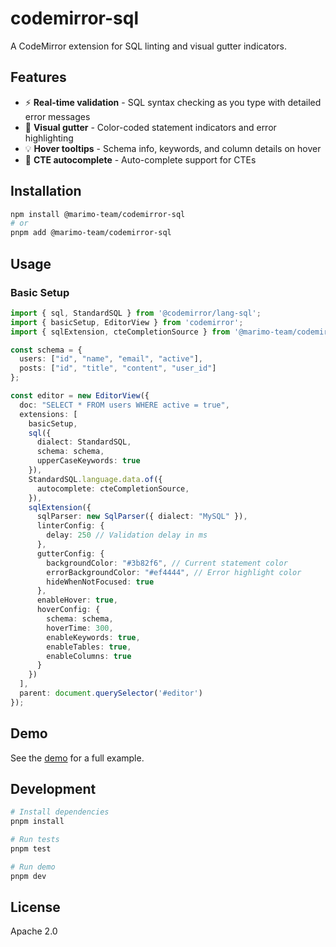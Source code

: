 # codemirror-sql

A CodeMirror extension for SQL linting and visual gutter indicators.

## Features

- ⚡ **Real-time validation** - SQL syntax checking as you type with detailed error messages
- 🎨 **Visual gutter** - Color-coded statement indicators and error highlighting
- 💡 **Hover tooltips** - Schema info, keywords, and column details on hover
- 🔮 **CTE autocomplete** - Auto-complete support for CTEs

## Installation

```bash
npm install @marimo-team/codemirror-sql
# or
pnpm add @marimo-team/codemirror-sql
```

## Usage

### Basic Setup

```ts
import { sql, StandardSQL } from '@codemirror/lang-sql';
import { basicSetup, EditorView } from 'codemirror';
import { sqlExtension, cteCompletionSource } from '@marimo-team/codemirror-sql';

const schema = {
  users: ["id", "name", "email", "active"],
  posts: ["id", "title", "content", "user_id"]
};

const editor = new EditorView({
  doc: "SELECT * FROM users WHERE active = true",
  extensions: [
    basicSetup,
    sql({
      dialect: StandardSQL,
      schema: schema,
      upperCaseKeywords: true
    }),
    StandardSQL.language.data.of({
      autocomplete: cteCompletionSource,
    }),
    sqlExtension({
      sqlParser: new SqlParser({ dialect: "MySQL" }),
      linterConfig: {
        delay: 250 // Validation delay in ms
      },
      gutterConfig: {
        backgroundColor: "#3b82f6", // Current statement color
        errorBackgroundColor: "#ef4444", // Error highlight color
        hideWhenNotFocused: true
      },
      enableHover: true,
      hoverConfig: {
        schema: schema,
        hoverTime: 300,
        enableKeywords: true,
        enableTables: true,
        enableColumns: true
      }
    })
  ],
  parent: document.querySelector('#editor')
});
```

## Demo

See the [demo](https://marimo-team.github.io/codemirror-sql/) for a full example.

## Development

```bash
# Install dependencies
pnpm install

# Run tests
pnpm test

# Run demo
pnpm dev
```

## License

Apache 2.0
